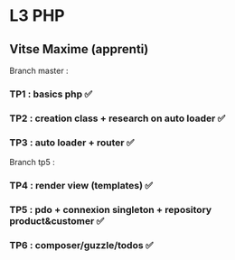 # L3 PHP 

## Vitse Maxime (apprenti)

Branch master :
### TP1 : basics php ✅ 
### TP2 : creation class + research on auto loader ✅
### TP3 : auto loader + router ✅

Branch tp5 : 
### TP4 : render view (templates) ✅ 
### TP5 : pdo + connexion singleton + repository product&customer ✅
### TP6 : composer/guzzle/todos ✅